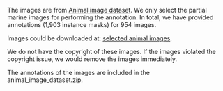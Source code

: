 The images are from [Animal image dataset](https://www.kaggle.com/datasets/iamsouravbanerjee/animal-image-dataset-90-different-animals). We only select the partial marine images for performing the annotation. In total, we have provided annotations (1,903 instance masks) for 954 images.

Images could be downloaded at: [selected animal images](https://www.dropbox.com/scl/fi/evnkdk1ht29qamduur6er/images.zip?rlkey=qf210w3n9p5fsvyljmtp4we8z&st=iz6hwgyi&dl=0). 

We do not have the copyright of these images. If the images violated the copyright issue, we would remove the images immediately.

The annotations of the images are included in the animal_image_dataset.zip.
